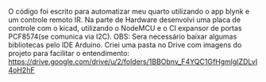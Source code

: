 O código foi escrito para automatizar meu quarto utilizando o app blynk e um controle remoto IR.
Na parte de Hardware desenvolvi uma placa de controle com o kicad, utilizando o NodeMCU e o CI expansor de portas PCF8574(se comunica via I2C).
OBS: Sera necessário baixar algumas bibliotecas pelo IDE Arduino.
Criei uma pasta no Drive com imagens do projeto para facilitar o entendimento: https://drive.google.com/drive/u/2/folders/1BBObnv_F4YQC1GfHgmlgIZDLvI4oH2hF
